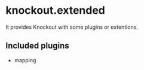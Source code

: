 # knockout.extended

It provides Knockout with some plugins or extentions.

## Included plugins

- mapping
